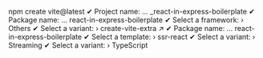 npm create vite@latest
✔ Project name: … _react-in-express-boilerplate
✔ Package name: … react-in-express-boilerplate
✔ Select a framework: › Others
✔ Select a variant: › create-vite-extra ↗
✔ Package name: … react-in-express-boilerplate
✔ Select a template: › ssr-react
✔ Select a variant: › Streaming
✔ Select a variant: › TypeScript
